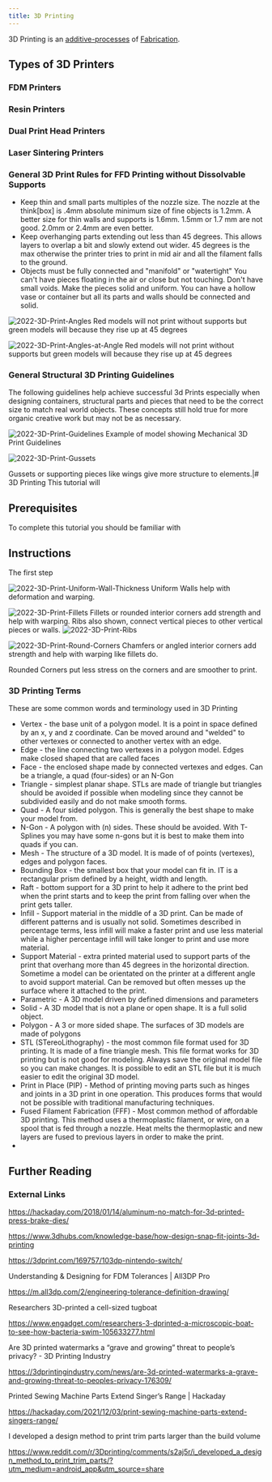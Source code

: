```yaml
---
title: 3D Printing
---
```


3D Printing is an [additive-processes](additive-processes.md) of [Fabrication](Sculpture-and-Expanded-Media/Fabrication.md).

## Types of 3D Printers

### FDM Printers

### Resin Printers

### Dual Print Head Printers

### Laser Sintering Printers

### General 3D Print Rules for FFD Printing without Dissolvable Supports

- Keep thin and small parts multiples of the nozzle size. The nozzle at the think[box] is .4mm absolute minimum size of fine objects is 1.2mm. A better size for thin walls and supports is 1.6mm. 1.5mm or 1.7 mm are not good. 2.0mm or 2.4mm are even better.
- Keep overhanging parts extending out less than 45 degrees. This allows layers to overlap a bit and slowly extend out wider. 45 degrees is the max otherwise the printer tries to print in mid air and all the filament falls to the ground.
- Objects must be fully connected and "manifold" or "watertight" You can't have pieces floating in the air or close but not touching. Don't have small voids. Make the pieces solid and uniform. You can have a hollow vase or container but all its parts and walls should be connected and solid.

![2022-3D-Print-Angles](/attachments/2022-3D-Print-Angles.png) Red models will not print without supports but green models will because they rise up at 45 degrees

![2022-3D-Print-Angles-at-Angle](/attachments/2022-3D-Print-Angles-at-Angle.png) Red models will not print without supports but green models will because they rise up at 45 degrees

### General Structural 3D Printing Guidelines

The following guidelines help achieve successful 3d Prints especially when designing containers, structural parts and pieces that need to be the correct size to match real world objects. These concepts still hold true for more organic creative work but may not be as necessary.

![2022-3D-Print-Guidelines](/attachments/2022-3D-Print-Guidlines.png) Example of model showing Mechanical 3D Print Guidelines

![2022-3D-Print-Gussets](/attachments/2022-3D-Print-Gussets.png)

Gussets or supporting pieces like wings give more structure to elements.|# 3D Printing This tutorial will

## Prerequisites

To complete this tutorial you should be familiar with

## Instructions

The first step

![2022-3D-Print-Uniform-Wall-Thickness](/attachments/2022-3D-Print-Uniform-Wall-Thickness.png) Uniform Walls help with deformation and warping.

![2022-3D-Print-Fillets](/attachments/2022-3D-Print-Fillets.png) Fillets or rounded interior corners add strength and help with warping. Ribs also shown, connect vertical pieces to other vertical pieces or walls. ![2022-3D-Print-Ribs](/attachments/2022-3D-Print-Ribs.png)

![2022-3D-Print-Round-Corners](/attachments/2022-3D-Print-Round-Corners.png) Chamfers or angled interior corners add strength and help with warping like fillets do.

Rounded Corners put less stress on the corners and are smoother to print.

### 3D Printing Terms

These are some common words and terminology used in 3D Printing

- Vertex - the base unit of a polygon model. It is a point in space defined by an x, y and z coordinate. Can be moved around and "welded" to other vertexes or connected to another vertex with an edge.
- Edge - the line connecting two vertexes in a polygon model. Edges make closed shaped that are called faces
- Face - the enclosed shape made by connected vertexes and edges. Can be a triangle, a quad (four-sides) or an N-Gon
- Triangle - simplest planar shape. STLs are made of triangle but triangles should be avoided if possible when modeling since they cannot be subdivided easily and do not make smooth forms.
- Quad - A four sided polygon. This is generally the best shape to make your model from.
- N-Gon - A polygon with (n) sides. These should be avoided. With T-Splines you may have some n-gons but it is best to make them into quads if you can.
- Mesh - The structure of a 3D model. It is made of of points (vertexes), edges and polygon faces.
- Bounding Box - the smallest box that your model can fit in. IT is a rectangular prism defined by a height, width and length.
- Raft - bottom support for a 3D print to help it adhere to the print bed when the print starts and to keep the print from falling over when the print gets taller.
- Infill - Support material in the middle of a 3D print. Can be made of different patterns and is usually not solid. Sometimes described in percentage terms, less infill will make a faster print and use less material while a higher percentage infill will take longer to print and use more material.
- Support Material - extra printed material used to support parts of the print that overhang more than 45 degrees in the horizontal direction. Sometime a model can be orientated on the printer at a different angle to avoid support material. Can be removed but often messes up the surface where it attached to the print.
- Parametric - A 3D model driven by defined dimensions and parameters
- Solid - A 3D model that is not a plane or open shape. It is a full solid object.
- Polygon - A 3 or more sided shape. The surfaces of 3D models are made of polygons
- STL (STereoLithography) - the most common file format used for 3D printing. It is made of a fine triangle mesh. This file format works for 3D printing but is not good for modeling. Always save the original model file so you can make changes. It is possible to edit an STL file but it is much easier to edit the original 3D model.
- Print in Place (PIP) - Method of printing moving parts such as hinges and joints in a 3D print in one operation. This produces forms that would not be possible with traditional manufacturing techniques.
- Fused Filament Fabrication (FFF) - Most common method of affordable 3D printing. This method uses a thermoplastic filament, or wire, on a spool that is fed through a nozzle. Heat melts the thermoplastic and new layers are fused to previous layers in order to make the print.
-

## Further Reading

### External Links

https://hackaday.com/2018/01/14/aluminum-no-match-for-3d-printed-press-brake-dies/

https://www.3dhubs.com/knowledge-base/how-design-snap-fit-joints-3d-printing

https://3dprint.com/169757/103dp-nintendo-switch/

Understanding & Designing for FDM Tolerances | All3DP Pro

https://m.all3dp.com/2/engineering-tolerance-definition-drawing/

Researchers 3D-printed a cell-sized tugboat

https://www.engadget.com/researchers-3-dprinted-a-microscopic-boat-to-see-how-bacteria-swim-105633277.html

Are 3D printed watermarks a “grave and growing” threat to people’s privacy? - 3D Printing Industry

https://3dprintingindustry.com/news/are-3d-printed-watermarks-a-grave-and-growing-threat-to-peoples-privacy-176309/

Printed Sewing Machine Parts Extend Singer’s Range | Hackaday

https://hackaday.com/2021/12/03/print-sewing-machine-parts-extend-singers-range/

I developed a design method to print trim parts larger than the build volume

https://www.reddit.com/r/3Dprinting/comments/s2aj5r/i_developed_a_design_method_to_print_trim_parts/?utm_medium=android_app&utm_source=share
